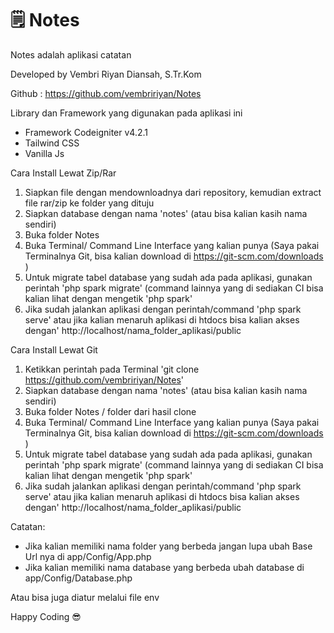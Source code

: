 # :spiral_notepad: Notes
Notes adalah aplikasi catatan

Developed by Vembri Riyan Diansah, S.Tr.Kom

Github : https://github.com/vembririyan/Notes

Library dan Framework yang digunakan pada aplikasi ini
- Framework Codeigniter v4.2.1
- Tailwind CSS
- Vanilla Js

Cara Install Lewat Zip/Rar
1. Siapkan file dengan mendownloadnya dari repository, kemudian extract file rar/zip ke folder yang dituju
2. Siapkan database dengan nama 'notes' (atau bisa kalian kasih nama sendiri)
3. Buka folder Notes
4. Buka Terminal/ Command Line Interface yang kalian punya (Saya pakai Terminalnya Git, bisa kalian download di https://git-scm.com/downloads )
5. Untuk migrate tabel database yang sudah ada pada aplikasi, gunakan perintah 'php spark migrate' (command lainnya yang di sediakan CI bisa kalian lihat dengan mengetik 'php spark'
6. Jika sudah jalankan aplikasi dengan perintah/command 'php spark serve' atau jika kalian menaruh aplikasi di htdocs bisa kalian akses dengan' http://localhost/nama_folder_aplikasi/public


Cara Install Lewat Git
1. Ketikkan perintah pada Terminal 'git clone https://github.com/vembririyan/Notes'
2. Siapkan database dengan nama 'notes' (atau bisa kalian kasih nama sendiri)
3. Buka folder Notes / folder dari hasil clone
4. Buka Terminal/ Command Line Interface yang kalian punya (Saya pakai Terminalnya Git, bisa kalian download di https://git-scm.com/downloads )
5. Untuk migrate tabel database yang sudah ada pada aplikasi, gunakan perintah 'php spark migrate' (command lainnya yang di sediakan CI bisa kalian lihat dengan mengetik 'php spark'
6. Jika sudah jalankan aplikasi dengan perintah/command 'php spark serve' atau jika kalian menaruh aplikasi di htdocs bisa kalian akses dengan' http://localhost/nama_folder_aplikasi/public


Catatan: 
- Jika kalian memiliki nama folder yang berbeda jangan lupa ubah Base Url nya di app/Config/App.php
- Jika kalian memiliki nama database yang berbeda ubah database di app/Config/Database.php

Atau bisa juga diatur melalui file env

Happy Coding :sunglasses:
